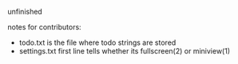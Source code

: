 unfinished

notes for contributors:
- todo.txt is the file where todo strings are stored
- settings.txt first line tells whether its fullscreen(2) or miniview(1)